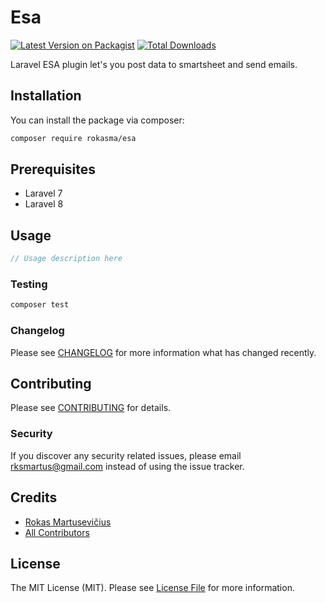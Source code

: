 # Esa

[![Latest Version on Packagist](https://img.shields.io/packagist/v/rokasma/esa.svg?style=flat-square)](https://packagist.org/packages/rokasma/esa)
[![Total Downloads](https://img.shields.io/packagist/dt/rokasma/esa.svg?style=flat-square)](https://packagist.org/packages/rokasma/esa)

Laravel ESA plugin let's you post data to smartsheet and send emails.

## Installation

You can install the package via composer:

```bash
composer require rokasma/esa
```

## Prerequisites

* Laravel 7
* Laravel 8

## Usage

``` php
// Usage description here
```

### Testing

``` bash
composer test
```

### Changelog

Please see [CHANGELOG](CHANGELOG.md) for more information what has changed recently.

## Contributing

Please see [CONTRIBUTING](CONTRIBUTING.md) for details.

### Security

If you discover any security related issues, please email rksmartus@gmail.com instead of using the issue tracker.

## Credits

- [Rokas Martusevičius](https://github.com/rokasma)
- [All Contributors](../../contributors)

## License

The MIT License (MIT). Please see [License File](LICENSE.md) for more information.